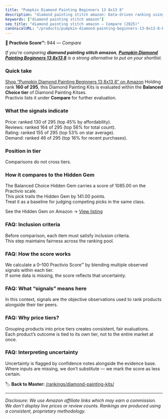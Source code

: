 ```yaml
---
title: "Pumpkin Diamond Painting Beginners 13 8x13 8"
description: "diamond painting stitch amazon: Data-driven ranking using the Practivio Score™. Positioned by quality, value, demand, findability, momentum."
keywords: ["diamond painting stitch amazon"]
seo_title: "diamond painting stitch amazon — Compare (2025)"
canonicalURL: "/products/pumpkin-diamond-painting-beginners-13-8x13-8-B0F6VC8LKX/"
---
```


**🛒 Practivio Score™:** 944 — _Compare_


*If you're comparing **diamond painting stitch amazon**, **[Pumpkin Diamond Painting Beginners 13 8x13 8](https://www.amazon.com/dp/B0F6VC8LKX?tag=practivio-20)** is a strong alternative to put on your shortlist.*
### Quick take
[Shop “Pumpkin Diamond Painting Beginners 13 8x13 8” on Amazon](https://www.amazon.com/dp/B0F6VC8LKX?tag=practivio-20)
Holding rank **160 of 295**, this Diamond Painting Kits is evaluated within the **Balanced Choice tier** of Diamond Painting Kitses.  
Practivio lists it under **Compare** for further evaluation.

### What the signals indicate
Price: ranked 130 of 295 (top 45% by affordability).  
Reviews: ranked 164 of 295 (top 56% for total count).  
Rating: ranked 155 of 295 (top 53% on star average).  
Demand: ranked 46 of 295 (top 16% for recent purchases).

### Position in tier
Comparisons do not cross tiers.

### How it compares to the Hidden Gem
The Balanced Choice Hidden Gem carries a score of 1085.00 on the Practivio scale.  
This pick trails the Hidden Gem by 141.00 points.  
Treat it as a baseline for judging competing picks in the same class.  

See the Hidden Gem on Amazon → [View listing](https://www.amazon.com/dp/B07P5YDBZR?tag=practivio-20)

### FAQ: Inclusion criteria
Before comparison, each item must satisfy inclusion criteria.  
This step maintains fairness across the ranking pool.

### FAQ: How the score works
We calculate a 0–100 Practivio Score™ by blending multiple observed signals within each tier.  
If some data is missing, the score reflects that uncertainty.

### FAQ: What “signals” means here
In this context, signals are the objective observations used to rank products alongside their tier peers.

### FAQ: Why price tiers?
Grouping products into price tiers creates consistent, fair evaluations.  
Each product’s outcome is tied to its own tier, not to the entire market at once.

### FAQ: Interpreting uncertainty
Uncertainty is flagged by confidence notes alongside the evidence base.  
Where inputs are missing, we don’t substitute — we mark the score as less certain.

<!-- Missing template for Compare/CompareWithinPriceClass -->


🏷️ **Back to Master:** [/rankings/diamond-painting-kits/](/rankings/diamond-painting-kits/)

---
_Disclosure: We use Amazon affiliate links which may earn a commission. We don’t display live prices or review counts. Rankings are produced using a consistent, proprietary methodology._
